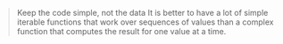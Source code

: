 > Keep the code simple, not the data
>It is better to have a lot of simple iterable functions that work over sequences of values than a complex function that computes the result for one value at a time.